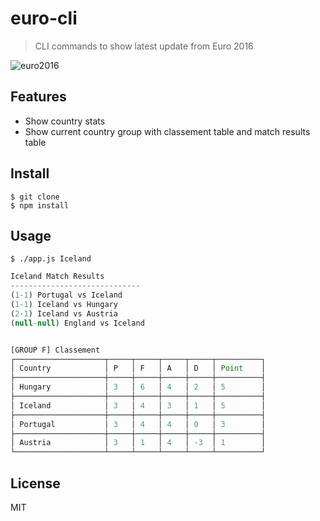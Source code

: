 # euro-cli

> CLI commands to show latest update from Euro 2016

![euro2016](https://s1.kkday.com/images/product/7556/20160426074006_bnWjp.jpg)


## Features

- Show country stats
- Show current country group with classement table and match results table


## Install

```
$ git clone
$ npm install
```


## Usage

```
$ ./app.js Iceland
```

```js
Iceland Match Results
-----------------------------
(1-1) Portugal vs Iceland
(1-1) Iceland vs Hungary
(2-1) Iceland vs Austria
(null-null) England vs Iceland


[GROUP F] Classement
┌────────────────────┬─────┬─────┬─────┬─────┬──────────┐
│ Country            │ P   │ F   │ A   │ D   │ Point    │
├────────────────────┼─────┼─────┼─────┼─────┼──────────┤
│ Hungary            │ 3   │ 6   │ 4   │ 2   │ 5        │
├────────────────────┼─────┼─────┼─────┼─────┼──────────┤
│ Iceland            │ 3   │ 4   │ 3   │ 1   │ 5        │
├────────────────────┼─────┼─────┼─────┼─────┼──────────┤
│ Portugal           │ 3   │ 4   │ 4   │ 0   │ 3        │
├────────────────────┼─────┼─────┼─────┼─────┼──────────┤
│ Austria            │ 3   │ 1   │ 4   │ -3  │ 1        │
└────────────────────┴─────┴─────┴─────┴─────┴──────────┘
```


## License

MIT